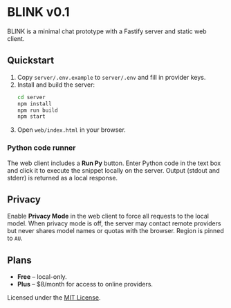 # BLINK v0.1

BLINK is a minimal chat prototype with a Fastify server and static web client.

## Quickstart

1. Copy `server/.env.example` to `server/.env` and fill in provider keys.
2. Install and build the server:
   ```bash
   cd server
   npm install
   npm run build
   npm start
   ```
3. Open `web/index.html` in your browser.

### Python code runner

The web client includes a **Run Py** button. Enter Python code in the text box
and click it to execute the snippet locally on the server. Output (stdout and
stderr) is returned as a local response.

## Privacy

Enable **Privacy Mode** in the web client to force all requests to the local
model. When privacy mode is off, the server may contact remote providers but
never shares model names or quotas with the browser. Region is pinned to `AU`.

## Plans

- **Free** – local-only.
- **Plus** – $8/month for access to online providers.

Licensed under the [MIT License](LICENSE).
